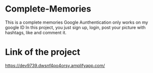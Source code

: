 # Complete-Memories
This is a complete memories
Google Aunthentication only works on my google ID
In this project, you just sign up, login, post your picture with hashtags, like and comment it. 


# Link of the project

https://dev9739.dwsnf4po4orsy.amplifyapp.com/
